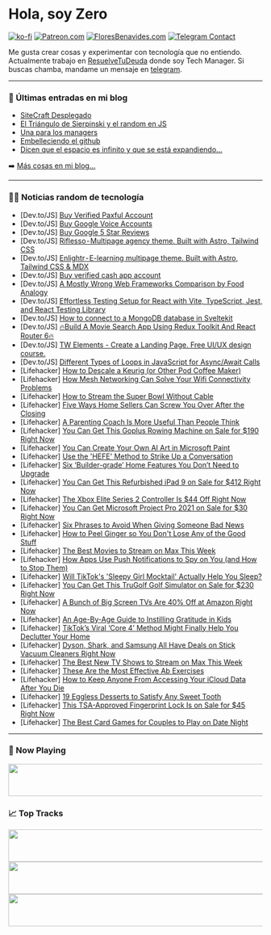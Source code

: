 # Hola, soy Zero

[![ko-fi](https://ko-fi.com/img/githubbutton_sm.svg)](https://ko-fi.com/J3J4N0LUK)
[![Patreon.com](https://img.shields.io/endpoint.svg?url=https%3A%2F%2Fshieldsio-patreon.vercel.app%2Fapi%3Fusername%3Dzerodragon%26type%3Dpatrons&style=for-the-badge)](https://patreon.com/zerodragon)
[![FloresBenavides.com](https://img.shields.io/website?down_message=oops&label=MiBlog&style=for-the-badge&up_message=online&url=https%3A%2F%2Ffloresbenavides.com)](https://floresbenavides.com)
[![Telegram Contact](https://img.shields.io/badge/escr%C3%ADbeme-ZeroDragon-%2326A5E4?style=for-the-badge&logo=telegram)](https://t.me/zerodragon)

Me gusta crear cosas y experimentar con tecnología que no entiendo.
Actualmente trabajo en [ResuelveTuDeuda](http://github.com/resuelve) donde soy Tech Manager.
Si buscas chamba, mandame un mensaje en [telegram](https://t.me/zerodragon).

---

### 📕 Últimas entradas en mi blog
<!-- BLOG-POST-LIST:START -->
- [SiteCraft Desplegado](https://floresbenavides.com/sitecraft-desplegado/)
- [El Triángulo de Sierpinski y el random en JS](https://floresbenavides.com/el-triangulo-de-sierpinski-y-el-random-en-js/)
- [Una para los managers](https://floresbenavides.com/una-para-los-managers/)
- [Embelleciendo el github](https://floresbenavides.com/embelleciendo-el-github/)
- [Dicen que el espacio es infinito y que se está expandiendo…](https://floresbenavides.com/dicen-que-el-espacio-es-infinito-y-que-se-esta-expandiendo/)
<!-- BLOG-POST-LIST:END -->

➡️ [Más cosas en mi blog...](https://floresbenavides.com)

---

### 👨‍💻 Noticias random de tecnología
<!-- TECH-POSTS:START -->
- [Dev.to/JS] [Buy Verified Paxful Account](https://dev.to/chirasaksomphachon/buy-verified-paxful-account-388d)
- [Dev.to/JS] [Buy Google Voice Accounts](https://dev.to/chirasaksomphachon/buy-google-voice-accounts-21ko)
- [Dev.to/JS] [Buy Google 5 Star Reviews](https://dev.to/chirasaksomphachon/buy-google-5-star-reviews-59co)
- [Dev.to/JS] [Riflesso - Multipage agency theme. Built with Astro, Tailwind CSS](https://dev.to/lexingtonthemes/riflesso-multipage-agency-themebuilt-with-astro-tailwind-css-4kn7)
- [Dev.to/JS] [Enlightr - E-learning multipage theme. Built with Astro, Tailwind CSS &amp; MDX](https://dev.to/lexingtonthemes/enlightr-e-learning-multipage-theme-built-with-astro-tailwind-css-mdx-2292)
- [Dev.to/JS] [Buy verified cash app account](https://dev.to/chirasaksomphachon/buy-verified-cash-app-account-2h78)
- [Dev.to/JS] [A Mostly Wrong Web Frameworks Comparison by Food Analogy](https://dev.to/herrington_darkholme/a-mostly-wrong-web-frameworks-comparison-by-food-analogy-3319)
- [Dev.to/JS] [Effortless Testing Setup for React with Vite, TypeScript, Jest, and React Testing Library](https://dev.to/teyim/effortless-testing-setup-for-react-with-vite-typescript-jest-and-react-testing-library-1c48)
- [Dev.to/JS] [How to connect to a MongoDB database in Sveltekit](https://dev.to/abdulmuminyqn/how-to-connect-to-a-mongodb-database-in-sveltekit-k5h)
- [Dev.to/JS] [🔥Build A Movie Search App Using Redux Toolkit And React Router 6🔥](https://dev.to/myogeshchavan97/build-a-movie-search-app-using-redux-toolkit-and-react-router-6-4j3d)
- [Dev.to/JS] [TW Elements - Create a Landing Page. Free UI/UX design course.](https://dev.to/keepcoding/tw-elements-create-a-landing-page-free-uiux-design-course-2chg)
- [Dev.to/JS] [Different Types of Loops in JavaScript for Async/Await Calls](https://dev.to/aixart/different-types-of-loops-in-javascript-for-asyncawait-calls-219m)
- [Lifehacker] [How to Descale a Keurig &lpar;or Other Pod Coffee Maker&rpar;](https://lifehacker.com/home/how-to-descale-a-keurig-or-other-pod-coffee-maker)
- [Lifehacker] [How Mesh Networking Can Solve Your Wifi Connectivity Problems](https://lifehacker.com/tech/what-is-mesh-networking)
- [Lifehacker] [How to Stream the Super Bowl Without Cable](https://lifehacker.com/entertainment/how-to-watch-the-super-bowl-without-cable)
- [Lifehacker] [Five Ways Home Sellers Can Screw You Over After the Closing](https://lifehacker.com/money/five-ways-home-sellers-can-screw-you)
- [Lifehacker] [A Parenting Coach Is More Useful Than People Think](https://lifehacker.com/family/what-does-a-parenting-coach-do)
- [Lifehacker] [You Can Get This Goplus Rowing Machine on Sale for $190 Right Now](https://lifehacker.com/health/goplus-rowing-machine-sale)
- [Lifehacker] [You Can Create Your Own AI Art in Microsoft Paint](https://lifehacker.com/tech/how-to-create-ai-art-in-microsoft-paint-with-cocreator)
- [Lifehacker] [Use the &#39;HEFE&#39; Method to Strike Up a Conversation](https://lifehacker.com/health/use-the-hefe-method-to-get-better-at-small-talk)
- [Lifehacker] [Six ‘Builder-grade’ Home Features You Don’t Need to Upgrade](https://lifehacker.com/money/builder-grade-home-features-you-dont-need-to-upgrade)
- [Lifehacker] [You Can Get This Refurbished iPad 9 on Sale for $412 Right Now](https://lifehacker.com/tech/refurbished-ipad-9-sale)
- [Lifehacker] [The Xbox Elite Series 2 Controller Is $44 Off Right Now](https://lifehacker.com/entertainment/xbox-elite-series-2-controller-sale-microsoft)
- [Lifehacker] [You Can Get Microsoft Project Pro 2021 on Sale for $30 Right Now](https://lifehacker.com/tech/microsoft-project-pro-sale)
- [Lifehacker] [Six Phrases to Avoid When Giving Someone Bad News](https://lifehacker.com/health/phrases-to-avoid-when-giving-someone-bad-news)
- [Lifehacker] [How to Peel Ginger so You Don&#39;t Lose Any of the Good Stuff](https://lifehacker.com/food-drink/the-best-ways-to-peel-ginger)
- [Lifehacker] [The Best Movies to Stream on Max This Week](https://lifehacker.com/entertainment/best-movies-on-max-this-week)
- [Lifehacker] [How Apps Use Push Notifications to Spy on You &lpar;and How to Stop Them&rpar;](https://lifehacker.com/tech/how-to-stop-apps-from-using-push-notifications-to-spy-on-you)
- [Lifehacker] [Will TikTok&#39;s &#39;Sleepy Girl Mocktail&#39; Actually Help You Sleep?](https://lifehacker.com/health/does-tiktoks-sleepy-girl-mocktail-work)
- [Lifehacker] [You Can Get This TruGolf Golf Simulator on Sale for $230 Right Now](https://lifehacker.com/trugolf-golf-simulator-sale)
- [Lifehacker] [A Bunch of Big Screen TVs Are 40% Off at Amazon Right Now](https://lifehacker.com/tech/hisense-u6-uled-series-tv-sale)
- [Lifehacker] [An Age-By-Age Guide to Instilling Gratitude in Kids](https://lifehacker.com/family/how-to-instill-gratitude-in-kids)
- [Lifehacker] [TikTok’s Viral ‘Core 4’ Method Might Finally Help You Declutter Your Home](https://lifehacker.com/home/declutter-your-home-with-tiktoks-viral-core-4-method)
- [Lifehacker] [Dyson, Shark, and Samsung All Have Deals on Stick Vacuum Cleaners Right Now](https://lifehacker.com/home/best-stick-vacuum-cleaner-deals)
- [Lifehacker] [The Best New TV Shows to Stream on Max This Week](https://lifehacker.com/entertainment/best-new-tv-shows-streaming-on-max-this-week)
- [Lifehacker] [These Are the Most Effective Ab Exercises](https://lifehacker.com/health/the-best-ab-exercises)
- [Lifehacker] [How to Keep Anyone From Accessing Your iCloud Data After You Die](https://lifehacker.com/tech/how-to-keep-your-icloud-data-safe-after-you-die)
- [Lifehacker] [19 Eggless Desserts to Satisfy Any Sweet Tooth](https://lifehacker.com/19-eggless-desserts-to-help-you-cope-with-eggflation-1850071224)
- [Lifehacker] [This TSA-Approved Fingerprint Lock Is on Sale for $45 Right Now](https://lifehacker.com/travel/fingerprint-travel-lock-sale)
- [Lifehacker] [The Best Card Games for Couples to Play on Date Night](https://lifehacker.com/relationships/card-games-for-date-night)<!-- TECH-POSTS:END -->

---

### 🎵 Now Playing
<a href="https://spotify-now-playing-dun.vercel.app/now-playing?open"><img src="https://spotify-now-playing-dun.vercel.app/now-playing" width="540" height="64"></a>

### 📈 Top Tracks
<a href="https://spotify-now-playing-dun.vercel.app/top-tracks?i=1&open"><img src="https://spotify-now-playing-dun.vercel.app/top-tracks?i=1" width="540" height="64"></a>
<a href="https://spotify-now-playing-dun.vercel.app/top-tracks?i=2&open"><img src="https://spotify-now-playing-dun.vercel.app/top-tracks?i=2" width="540" height="64"></a>
<a href="https://spotify-now-playing-dun.vercel.app/top-tracks?i=3&open"><img src="https://spotify-now-playing-dun.vercel.app/top-tracks?i=3" width="540" height="64"></a>
